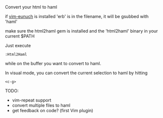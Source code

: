 Convert your html to haml

if [vim-eunuch][1] is installed 'erb' is in the filename, it will be gsubbed with 'haml'

make sure the html2haml gem is installed and the 'html2haml' binary in your current $PATH

Just execute

    :Html2Haml

while on the buffer you want to convert to haml.

In visual mode, you can convert the current selection to haml by hitting

    <c-g>

TODO:

* vim-repeat support
* convert multiple files to haml
* get feedback on code? (first Vim plugin)

[1]: https://github.com/tpope/vim-eunuch
